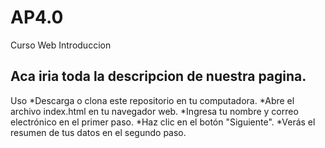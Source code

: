 # AP4.0

Curso Web Introduccion

Aca iria toda la descripcion de nuestra pagina.
--

Uso
*Descarga o clona este repositorio en tu computadora.
*Abre el archivo index.html en tu navegador web.
*Ingresa tu nombre y correo electrónico en el primer paso.
*Haz clic en el botón "Siguiente".
*Verás el resumen de tus datos en el segundo paso.
